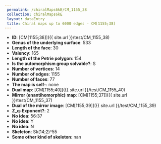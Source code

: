 ```yaml
--- 
 permalink: /chiralMaps6kE/CM_1155_38 
 collection: chiralMaps6kE
 layout: dataEntry
 title: Chiral maps up to 6000 edges - CM[1155;38]
---
```


- **ID**: [CM[1155;38]]({{ site.url }}/test/CM_1155_38)
- **Genus of the underlying surface**: 533
- **Length of the face**: 30
- **Valency**: 165
- **Length of the Petrie polygon**: 154
- **Is the automorphism group solvable?**: S
- **Number of vertices**: 14
- **Number of edges**: 1155
- **Number of faces**: 77
- **The map is self-**: none
- **Dual map**: [CM[1155;40]]({{ site.url }}/test/CM_1155_40)
- **Mirror (enantihomorphic) map**: [CM[1155;37]]({{ site.url }}/test/CM_1155_37)
- **Dual of the mirror image**: [CM[1155;39]]({{ site.url }}/test/CM_1155_39)
- **Z_q-Exponent?**: 2
- **No idea**:  56:37
- **No idea**: Y
- **No idea**: N
- **Skeleton**: Sk(14;2)^55
- **Some other kind of skeleton**: nan
